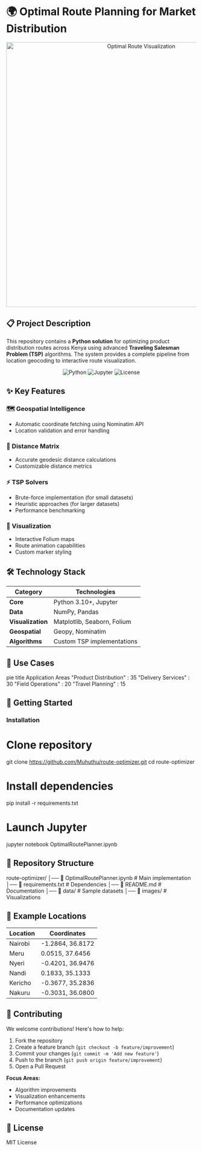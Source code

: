 # 🌍 Optimal Route Planning for Market Distribution

<div align="center">
  <img src="https://raw.githubusercontent.com/yourusername/reponame/main/images/route_visualization.png" alt="Optimal Route Visualization" width="700"/>
</div>

## 📋 Project Description

This repository contains a **Python solution** for optimizing product distribution routes across Kenya using advanced **Traveling Salesman Problem (TSP)** algorithms. The system provides a complete pipeline from location geocoding to interactive route visualization.

<div align="center">
  <img src="https://img.shields.io/badge/python-3.10%2B-blue?logo=python" alt="Python"/>
  <img src="https://img.shields.io/badge/jupyter-notebook-orange?logo=jupyter" alt="Jupyter"/>
  <img src="https://img.shields.io/badge/license-MIT-green" alt="License"/>
</div>

## ✨ Key Features

### 🗺 Geospatial Intelligence
- Automatic coordinate fetching using Nominatim API
- Location validation and error handling


### 📏 Distance Matrix
- Accurate geodesic distance calculations
- Customizable distance metrics

### ⚡ TSP Solvers
- Brute-force implementation (for small datasets)
- Heuristic approaches (for larger datasets)
- Performance benchmarking

### 🎨 Visualization
- Interactive Folium maps
- Route animation capabilities
- Custom marker styling

## 🛠 Technology Stack

| Category        | Technologies                          |
|-----------------|---------------------------------------|
| **Core**        | Python 3.10+, Jupyter                 |
| **Data**        | NumPy, Pandas                         |
| **Visualization**| Matplotlib, Seaborn, Folium           |
| **Geospatial**  | Geopy, Nominatim                      |
| **Algorithms**  | Custom TSP implementations            |

## 💼 Use Cases

pie
    title Application Areas
    "Product Distribution" : 35
    "Delivery Services" : 30
    "Field Operations" : 20
    "Travel Planning" : 15

## 🚀 Getting Started

### Installation
# Clone repository
git clone https://github.com/Muhuthu/route-optimizer.git
cd route-optimizer

# Install dependencies
pip install -r requirements.txt

# Launch Jupyter
jupyter notebook OptimalRoutePlanner.ipynb

## 📂 Repository Structure

route-optimizer/
│── 📒 OptimalRoutePlanner.ipynb       # Main implementation
│── 📝 requirements.txt                # Dependencies
│── 📄 README.md                       # Documentation
│── 📁 data/                           # Sample datasets
│── 📁 images/                         # Visualizations

## 📍 Example Locations

<div align="center">

| Location | Coordinates |
|----------|-------------|
| Nairobi  | -1.2864, 36.8172 |
| Meru     | 0.0515, 37.6456 |
| Nyeri    | -0.4201, 36.9476 |
| Nandi    | 0.1833, 35.1333 |
| Kericho  | -0.3677, 35.2836 |
| Nakuru   | -0.3031, 36.0800 |

</div>

## 🤝 Contributing

We welcome contributions! Here's how to help:

1. Fork the repository
2. Create a feature branch (`git checkout -b feature/improvement`)
3. Commit your changes (`git commit -m 'Add new feature'`)
4. Push to the branch (`git push origin feature/improvement`)
5. Open a Pull Request

**Focus Areas:**
- Algorithm improvements
- Visualization enhancements
- Performance optimizations
- Documentation updates

## 📜 License

MIT License
